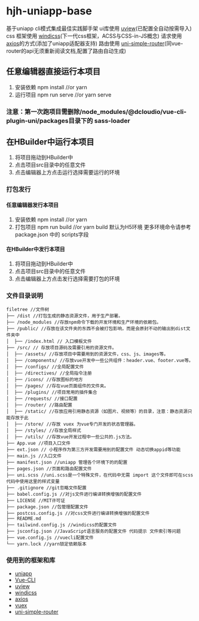 # hjh-uniapp-base

基于uniapp cli模式集成最佳实践脚手架
ui库使用 [uview](https://v1.uviewui.com/)(已配置全自动按需导入)
css 框架使用 [windicss](https://windicss.org/)(下一代css框架，ACSS与CSS-in-JS概念)
请求使用[axios](http://www.axios-js.com/)的方式(添加了uniapp适配器支持)
路由使用 [uni-simple-router](https://hhyang.cn/v2/)(同vue-router的api无须重新阅读文档,配置了路由自动生成)

## 任意编辑器直接运行本项目

1. 安装依赖
npm install //or yarn
2. 运行项目
npm run serve //or yarn serve

### 注意：第一次跑项目需删除/node_modules/@dcloudio/vue-cli-plugin-uni/packages目录下的 sass-loader

## 在HBuilder中运行本项目

1. 将项目拖动到HBuilder中
2. 点击项目src目录中的任意文件
3. 点击编辑器上方点击运行选择需要运行的环境

### 打包发行

#### 任意编辑器发行本项目

1. 安装依赖
npm install //or yarn
2. 打包项目
npm run build //or yarn build 默认为H5环境 更多环境命令请参考 package.json 中的 scripts字段

#### 在HBuilder中发行本项目

1. 将项目拖动到HBuilder中
2. 点击项目src目录中的任意文件
3. 点击编辑器上方点击发行选择需要打包的环境

### 文件目录说明

```
filetree //文件树
├── /dist //打包生成的静态资源文件，用于生产部署。
├── /node_modules //存放npm命令下载的开发环境和生产环境的依赖包。
├── /public/ //存放在该文件夹的东西不会被打包影响，而是会原封不动的输出到dist文件夹中
│  ├── /index.html // 入口模板文件
├── /src/ // 存放项目源码及需要引用的资源文件。
│  ├── /assets/ //存放项目中需要用到的资源文件，css、js、images等。
│  ├── /components/ //存放vue开发中一些公共组件：header.vue、footer.vue等。
│  ├── /configs/ //全局配置文件
│  ├── /directives/ //全局指令注册
│  ├── /icons/ //存放图标的地方
│  ├── /pages/ //存在vue页面组件的文件夹。
│  ├── /plugins/ //项目常用的插件集合
│  ├── /requests/ //接口配置
│  ├── /router/ //路由配置
│  ├── /static/ //存放应用引用静态资源（如图片、视频等）的目录，注意：静态资源只能存放于此
│  ├── /store/ //存放 vuex 为vue专门开发的状态管理器。
│  ├── /styles/ //存放全局样式
│  ├── /utils/ //存放vue开发过程中一些公共的.js方法。
├── App.vue //项目入口文件
├── ext.json // 小程序作为第三方开发需要用到的配置文件 动态切换appid等功能
├── main.js //入口文件
├── manifest.json //uniapp 管理各个环境下的的配置
├── pages.json //页面和路由配置文件
├── uni.scss //uni.scss是一个特殊文件，在代码中无需 import 这个文件即可在scss代码中使用这里的样式变量
├── .gitignore //git忽略文件配置
├── babel.config.js //对js文件进行编译转换增强的配置文件
├── LICENSE //MIT许可证
├── package.json //包管理配置文件
├── postcss.config.js //对css文件进行编译转换增强的配置文件
├── README.md
├── tailwind.config.js //windicss的配置文件
├── jsconfig.json //JavaScript语言服务的配置文件 代码提示 文件索引等问题
├── vue.config.js //vuecli配置文件
└── yarn.lock //yarn锁定依赖版本
```

### 使用到的框架和库

- [uniapp](https://uniapp.dcloud.io/)
- [Vue-CLI](https://cli.vuejs.org)
- [uview](https://www.uviewui.com/)
- [windicss](https://windicss.org/)
- [axios](http://www.axios-js.com/)
- [vuex](https://vuex.vuejs.org/zh/)
- [uni-simple-router](https://hhyang.cn/v2/)
